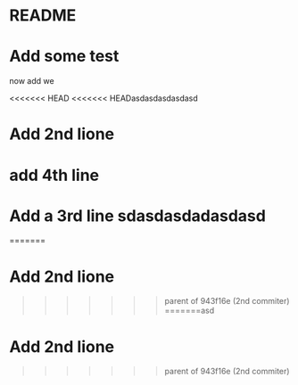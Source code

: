 # README

# Add some test
 now add 
we

<<<<<<< HEAD
<<<<<<< HEADasdasdasdasdasd
# Add 2nd lione

# add 4th line

# Add a 3rd line sdasdasdadasdasd
=======
# Add 2nd lione
>>>>>>> parent of 943f16e (2nd commiter)
=======asd
# Add 2nd lione
>>>>>>> parent of 943f16e (2nd commiter)
